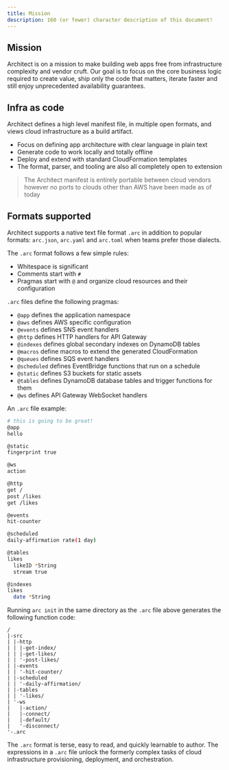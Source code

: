```yaml
---
title: Mission
description: 160 (or fewer) character description of this document!
---
```


## Mission

Architect is on a mission to make building web apps free from infrastructure complexity and vendor cruft. Our goal is to focus on the core business logic required to create value, ship only the code that matters, iterate faster and still enjoy unprecedented availability guarantees.

## Infra as code

Architect defines a high level manifest file, in multiple open formats, and views cloud infrastructure as a build artifact.

- Focus on defining app architecture with clear language in plain text
- Generate code to work locally and totally offline
- Deploy and extend with standard CloudFormation templates
- The format, parser, and tooling are also all completely open to extension

> The Architect manifest is entirely portable between cloud vendors however no ports to clouds other than AWS have been made as of today

## Formats supported

Architect supports a native text file format `.arc` in addition to popular formats: `arc.json`, `arc.yaml` and `arc.toml` when teams prefer those dialects. 

The `.arc` format follows a few simple rules:

- Whitespace is significant 
- Comments start with `#`
- Pragmas start with `@` and organize cloud resources and their configuration

`.arc` files define the following pragmas:

- `@app` defines the application namespace
- `@aws` defines AWS specific configuration
- `@events` defines SNS event handlers
- `@http` defines HTTP handlers for API Gateway
- `@indexes` defines global secondary indexes on DynamoDB tables
- `@macros` define macros to extend the generated CloudFormation
- `@queues` defines SQS event handlers
- `@scheduled` defines EventBridge functions that run on a schedule
- `@static` defines S3 buckets for static assets
- `@tables` defines DynamoDB database tables and trigger functions for them
- `@ws` defines API Gateway WebSocket handlers

An `.arc` file example:

```bash
# this is going to be great!
@app
hello

@static
fingerprint true

@ws
action

@http
get /
post /likes
get /likes

@events
hit-counter

@scheduled
daily-affirmation rate(1 day)

@tables
likes
  likeID *String
  stream true

@indexes
likes
  date *String
```

Running `arc init` in the same directory as the `.arc` file above generates the following function code:

```
/
|-src
| |-http
| | |-get-index/
| | |-get-likes/
| | '-post-likes/
| |-events
| | '-hit-counter/
| |-scheduled
| | '-daily-affirmation/
| |-tables
| | '-likes/
| '-ws
|   |-action/
|   |-connect/
|   |-default/
|   '-disconnect/
'-.arc
```

The `.arc` format is terse, easy to read, and quickly learnable to author. The expressions in a `.arc` file unlock the formerly complex tasks of cloud infrastructure provisioning, deployment, and orchestration.
